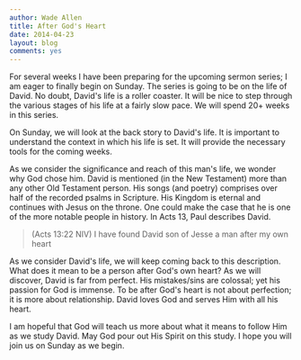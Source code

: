 ```yaml
---
author: Wade Allen
title: After God's Heart
date: 2014-04-23
layout: blog
comments: yes
---
```

 
For several weeks I have been preparing for the upcoming sermon series; I am eager to finally begin on Sunday. The series is going to be on the life of David. No doubt, David's life is a roller coaster. It will be nice to step through the various stages of his life at a fairly slow pace. We will spend 20+ weeks in this series.

On Sunday, we will look at the back story to David's life. It is important to understand the context in which his life is set. It will provide the necessary tools for the coming weeks.

As we consider the significance and reach of this man's life, we wonder why God chose him. David is mentioned (in the New Testament) more than any other Old Testament person. His songs (and poetry) comprises over half of the recorded psalms in Scripture. His Kingdom is eternal and continues with Jesus on the throne. One could make the case that he is one of the more notable people in history. In Acts 13, Paul describes David.

>(Acts 13:22 NIV) I have found David son of Jesse a man after my own heart

As we consider David's life, we will keep coming back to this description. What does it mean to be a person after God's own heart? As we will discover, David is far from perfect. His mistakes/sins are colossal; yet his passion for God is immense. To be after God's heart is not about perfection; it is more about relationship. David loves God and serves Him with all his heart. 

I am hopeful that God will teach us more about what it means to follow Him as we study David. May God pour out His Spirit on this study. I hope you will join us on Sunday as we begin.
